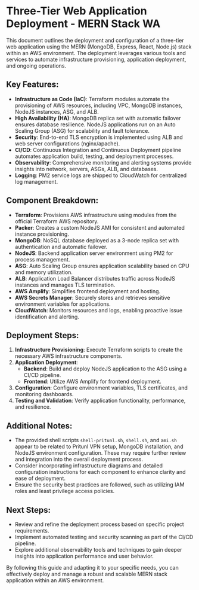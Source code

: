# Three-Tier Web Application Deployment - MERN Stack WA

This document outlines the deployment and configuration of a three-tier web application using the MERN (MongoDB, Express, React, Node.js) stack within an AWS environment. The deployment leverages various tools and services to automate infrastructure provisioning, application deployment, and ongoing operations.

## Key Features:

- **Infrastructure as Code (IaC)**: Terraform modules automate the provisioning of AWS resources, including VPC, MongoDB instances, NodeJS instances, ASG, and ALB.
- **High Availability (HA)**: MongoDB replica set with automatic failover ensures database resilience. NodeJS applications run on an Auto Scaling Group (ASG) for scalability and fault tolerance.
- **Security**: End-to-end TLS encryption is implemented using ALB and web server configurations (nginx/apache).
- **CI/CD**: Continuous Integration and Continuous Deployment pipeline automates application build, testing, and deployment processes.
- **Observability**: Comprehensive monitoring and alerting systems provide insights into network, servers, ASGs, ALB, and databases.
- **Logging**: PM2 service logs are shipped to CloudWatch for centralized log management.

## Component Breakdown:

- **Terraform**: Provisions AWS infrastructure using modules from the official Terraform AWS repository.
- **Packer**: Creates a custom NodeJS AMI for consistent and automated instance provisioning.
- **MongoDB**: NoSQL database deployed as a 3-node replica set with authentication and automatic failover.
- **NodeJS**: Backend application server environment using PM2 for process management.
- **ASG**: Auto Scaling Group ensures application scalability based on CPU and memory utilization.
- **ALB**: Application Load Balancer distributes traffic across NodeJS instances and manages TLS termination.
- **AWS Amplify**: Simplifies frontend deployment and hosting.
- **AWS Secrets Manager**: Securely stores and retrieves sensitive environment variables for applications.
- **CloudWatch**: Monitors resources and logs, enabling proactive issue identification and alerting.

## Deployment Steps:

1. **Infrastructure Provisioning**: Execute Terraform scripts to create the necessary AWS infrastructure components.
2. **Application Deployment**:
   - **Backend**: Build and deploy NodeJS application to the ASG using a CI/CD pipeline.
   - **Frontend**: Utilize AWS Amplify for frontend deployment.
3. **Configuration**: Configure environment variables, TLS certificates, and monitoring dashboards.
4. **Testing and Validation**: Verify application functionality, performance, and resilience.

## Additional Notes:

- The provided shell scripts `shell-pritunl.sh`, `shell.sh`, and `ami.sh` appear to be related to Pritunl VPN setup, MongoDB installation, and NodeJS environment configuration. These may require further review and integration into the overall deployment process.
- Consider incorporating infrastructure diagrams and detailed configuration instructions for each component to enhance clarity and ease of deployment.
- Ensure the security best practices are followed, such as utilizing IAM roles and least privilege access policies.

## Next Steps:

- Review and refine the deployment process based on specific project requirements.
- Implement automated testing and security scanning as part of the CI/CD pipeline.
- Explore additional observability tools and techniques to gain deeper insights into application performance and user behavior.

By following this guide and adapting it to your specific needs, you can effectively deploy and manage a robust and scalable MERN stack application within an AWS environment.
